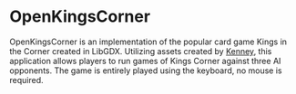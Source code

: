 # OpenKingsCorner
OpenKingsCorner is an implementation of the popular card game Kings in the Corner created in LibGDX. Utilizing assets created by [Kenney](https://www.kenney.nl), this application allows players to run games of Kings Corner against three AI opponents. The game is entirely played using the keyboard, no mouse is required.
